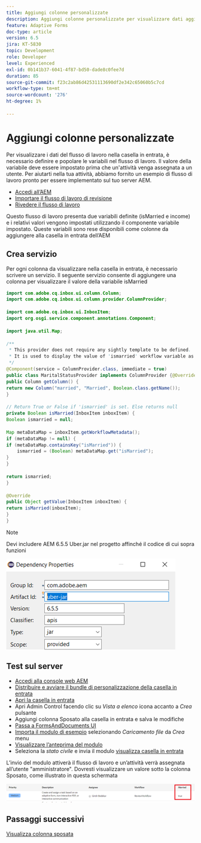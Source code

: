 ```yaml
---
title: Aggiungi colonne personalizzate
description: Aggiungi colonne personalizzate per visualizzare dati aggiuntivi del flusso di lavoro
feature: Adaptive Forms
doc-type: article
version: 6.5
jira: KT-5830
topic: Development
role: Developer
level: Experienced
exl-id: 0b141b37-6041-4f87-bd50-dade8c0fee7d
duration: 85
source-git-commit: f23c2ab86d42531113690df2e342c65060b5c7cd
workflow-type: tm+mt
source-wordcount: '276'
ht-degree: 1%

---
```


# Aggiungi colonne personalizzate

Per visualizzare i dati del flusso di lavoro nella casella in entrata, è necessario definire e popolare le variabili nel flusso di lavoro. Il valore della variabile deve essere impostato prima che un&#39;attività venga assegnata a un utente. Per aiutarti nella tua attività, abbiamo fornito un esempio di flusso di lavoro pronto per essere implementato sul tuo server AEM.

* [Accedi all’AEM](http://localhost:4502/crx/de/index.jsp)
* [Importare il flusso di lavoro di revisione](assets/review-workflow.zip)
* [Rivedere il flusso di lavoro](http://localhost:4502/editor.html/conf/global/settings/workflow/models/reviewworkflow.html)

Questo flusso di lavoro presenta due variabili definite (isMarried e income) e i relativi valori vengono impostati utilizzando il componente variabile impostato. Queste variabili sono rese disponibili come colonne da aggiungere alla casella in entrata dell’AEM

## Crea servizio

Per ogni colonna da visualizzare nella casella in entrata, è necessario scrivere un servizio. Il seguente servizio consente di aggiungere una colonna per visualizzare il valore della variabile isMarried

```java
import com.adobe.cq.inbox.ui.column.Column;
import com.adobe.cq.inbox.ui.column.provider.ColumnProvider;

import com.adobe.cq.inbox.ui.InboxItem;
import org.osgi.service.component.annotations.Component;

import java.util.Map;

/**
 * This provider does not require any sightly template to be defined.
 * It is used to display the value of 'ismarried' workflow variable as a column in inbox
 */
@Component(service = ColumnProvider.class, immediate = true)
public class MaritalStatusProvider implements ColumnProvider {@Override
public Column getColumn() {
return new Column("married", "Married", Boolean.class.getName());
}

// Return True or False if 'ismarried' is set. Else returns null
private Boolean isMarried(InboxItem inboxItem) {
Boolean ismarried = null;

Map metaDataMap = inboxItem.getWorkflowMetadata();
if (metaDataMap != null) {
if (metaDataMap.containsKey("isMarried")) {
    ismarried = (Boolean) metaDataMap.get("isMarried");
}
}

return ismarried;
}

@Override
public Object getValue(InboxItem inboxItem) {
return isMarried(inboxItem);
}
}
```

>[!NOTE]
>
>Devi includere AEM 6.5.5 Uber.jar nel progetto affinché il codice di cui sopra funzioni

![uber-jar](assets/uber-jar.PNG)

## Test sul server

* [Accedi alla console web AEM](http://localhost:4502/system/console/bundles)
* [Distribuire e avviare il bundle di personalizzazione della casella in entrata](assets/inboxcustomization.inboxcustomization.core-1.0-SNAPSHOT.jar)
* [Apri la casella in entrata](http://localhost:4502/aem/inbox)
* Apri Admin Control facendo clic su _Vista a elenco_ icona accanto a _Crea_ pulsante
* Aggiungi colonna Sposato alla casella in entrata e salva le modifiche
* [Passa a FormsAndDocuments UI](http://localhost:4502/aem/forms.html/content/dam/formsanddocuments)
* [Importa il modulo di esempio](assets/snap-form.zip) selezionando _Caricamento file_ da _Crea_ menu
* [Visualizzare l’anteprima del modulo](http://localhost:4502/content/dam/formsanddocuments/snapform/jcr:content?wcmmode=disabled)
* Seleziona la _stato civile_ e invia il modulo
  [visualizza casella in entrata](http://localhost:4502/aem/inbox)

L’invio del modulo attiverà il flusso di lavoro e un’attività verrà assegnata all’utente &quot;amministratore&quot;. Dovresti visualizzare un valore sotto la colonna Sposato, come illustrato in questa schermata

![colonna sposata](assets/married-column.PNG)

## Passaggi successivi

[Visualizza colonna sposata](./use-sightly-template.md)
